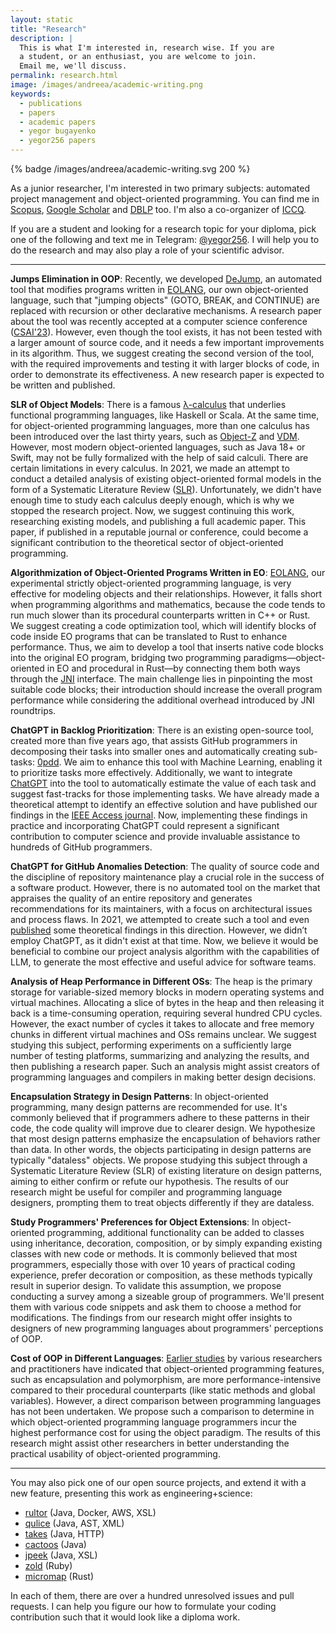 ```yaml
---
layout: static
title: "Research"
description: |
  This is what I'm interested in, research wise. If you are
  a student, or an enthusiast, you are welcome to join.
  Email me, we'll discuss.
permalink: research.html
image: /images/andreea/academic-writing.png
keywords:
  - publications
  - papers
  - academic papers
  - yegor bugayenko
  - yegor256 papers
---
```


{% badge /images/andreea/academic-writing.svg 200 %}

As a junior researcher, I'm interested in two primary subjects:
automated project management and object-oriented programming.
You can find me in
[Scopus](https://www.scopus.com/authid/detail.uri?authorId=30367443600),
[Google Scholar](http://scholar.google.ru/citations?user=cYmXh60AAAAJ)
and [DBLP](https://dblp.uni-trier.de/pers/hd/b/Bugayenko:Yegor) too.
I'm also a co-organizer of [ICCQ](https://www.iccq.ru/).

If you are a student and looking for a research topic for your diploma, 
pick one of the following and text me in Telegram: [@yegor256](https://t.me/yegor256). 
I will help you to do the research and may also play a role of your scientific advisor.

<hr/>

**Jumps Elimination in OOP**:
Recently, we developed [DeJump](https://github.com/objectionary/dejump),
an automated tool that modifies programs written in [EOLANG](https://www.eolang.org),
our own object-oriented language, such that "jumping objects" (GOTO, BREAK, and CONTINUE)
are replaced with recursion or other declarative mechanisms. A research paper
about the tool was recently accepted at a computer science conference ([CSAI'23](http://www.csai.org/)).
However, even though the tool exists, it has not been tested with a larger amount of
source code, and it needs a few important improvements in its algorithm.
Thus, we suggest creating the second version of the tool, with the required improvements
and testing it with larger blocks of code, in order to demonstrate its effectiveness.
A new research paper is expected to be written and published.

**SLR of Object Models**:
There is a famous [λ-calculus](https://en.wikipedia.org/wiki/Lambda_calculus) that underlies functional programming languages,
like Haskell or Scala. At the same time, for object-oriented programming languages,
more than one calculus has been introduced over the last thirty years, such as
[Object-Z](https://en.wikipedia.org/wiki/Object-Z) and 
[VDM](https://link.springer.com/chapter/10.1007/3-540-17654-3_14). 
However, most modern object-oriented languages, such as
Java 18+ or Swift, may not be fully formalized with the help of said calculi.
There are certain limitations in every calculus. In 2021, we made an attempt
to conduct a detailed analysis of existing object-oriented formal models in the form of a
Systematic Literature Review ([SLR](https://www.tu.berlin/en/wm/bibliothek/research-teaching/systematic-literature-reviews/description-of-the-systematic-literature-review-method)). 
Unfortunately, we didn't have enough time
to study each calculus deeply enough, which is why we stopped the research project.
Now, we suggest continuing this work, researching existing models,
and publishing a full academic paper. This paper, if published in a reputable journal or conference,
could become a significant contribution to the theoretical sector of
object-oriented programming.

**Algorithmization of Object-Oriented Programs Written in EO**:
[EOLANG](https://www.eolang.org), our experimental strictly object-oriented programming language,
is very effective for modeling objects and their relationships.
However, it falls short when programming algorithms and mathematics, because the code
tends to run much slower than its procedural counterparts written in C++ or Rust. We suggest
creating a code optimization tool, which will identify blocks of code inside
EO programs that can be translated to Rust to enhance performance.
Thus, we aim to develop a tool that inserts native code blocks into the original EO program,
bridging two programming paradigms—object-oriented in EO and procedural in Rust—by
connecting them both ways through the [JNI](https://en.wikipedia.org/wiki/Java_Native_Interface) 
interface. The main challenge lies in pinpointing the most suitable code blocks;
their introduction should increase the overall program performance while considering
the additional overhead introduced by JNI roundtrips.

**ChatGPT in Backlog Prioritization**:
There is an existing open-source tool, created more than five years ago,
that assists GitHub programmers in decomposing their tasks into smaller ones and
automatically creating sub-tasks: [0pdd](https://www.0pdd.com). 
We aim to enhance this tool with Machine Learning,
enabling it to prioritize tasks more effectively. Additionally, we want
to integrate [ChatGPT](https://www.chatgpt.com) into the tool to automatically estimate the value of each task
and suggest fast-tracks for those implementing tasks. We have already
made a theoretical attempt to identify an effective solution and have published our findings 
in the [IEEE Access journal](https://ieeexplore.ieee.org/abstract/document/10220100). 
Now, implementing these findings in practice and incorporating
ChatGPT could represent a significant contribution to computer science
and provide invaluable assistance to hundreds of GitHub programmers.

**ChatGPT for GitHub Anomalies Detection**:
The quality of source code and the discipline of repository maintenance
play a crucial role in the success of a software product. However, there is
no automated tool on the market that appraises the quality of an entire
repository and generates recommendations for its maintainers, with a focus
on architectural issues and process flaws. In 2021, we attempted to create
such a tool and even [published](https://dl.acm.org/doi/abs/10.1145/3524842.3528517) some theoretical
findings in this direction. However, we didn’t employ ChatGPT,
as it didn't exist at that time. Now, we believe it would be beneficial
to combine our project analysis algorithm with the capabilities of LLM,
to generate the most effective and useful advice for software teams.

**Analysis of Heap Performance in Different OSs**:
The heap is the primary storage for variable-sized memory blocks in modern
operating systems and virtual machines. Allocating a slice of bytes in
the heap and then releasing it back is a time-consuming operation,
requiring several hundred CPU cycles. However, the exact number of cycles it
takes to allocate and free memory chunks in different virtual machines and OSs
remains unclear. We suggest studying this subject, performing experiments
on a sufficiently large number of testing platforms, summarizing and analyzing
the results, and then publishing a research paper. Such an analysis might assist
creators of programming languages and compilers in making better design decisions.

**Encapsulation Strategy in Design Patterns**: 
In object-oriented programming,
many design patterns are recommended for use. It's commonly believed that if
programmers adhere to these patterns in their code, the code quality will
improve due to clearer design. We hypothesize that most design patterns
emphasize the encapsulation of behaviors rather than data. In other words,
the objects participating in design patterns are typically "dataless"
objects. We propose studying this subject through a Systematic Literature
Review (SLR) of existing literature on design patterns, aiming to either
confirm or refute our hypothesis. The results of our research might be useful
for compiler and programming language designers, prompting them to treat
objects differently if they are dataless.

**Study Programmers' Preferences for Object Extensions**:
In object-oriented programming, additional functionality can be added to classes
using inheritance, decoration, composition, or by simply expanding existing
classes with new code or methods. It is commonly believed that most
programmers, especially those with over 10 years of practical coding
experience, prefer decoration or composition, as these methods typically result
in superior design. To validate this assumption, we propose conducting a survey
among a sizeable group of programmers. We'll present them with various code
snippets and ask them to choose a method for modifications. The findings from
our research might offer insights to designers of new programming languages
about programmers' perceptions of OOP.

**Cost of OOP in Different Languages**:
[Earlier studies](https://downloads.hindawi.com/journals/sp/1999/464598.pdf) 
by various researchers and practitioners have indicated that
object-oriented programming features, such as encapsulation and polymorphism,
are more performance-intensive compared to their procedural counterparts
(like static methods and global variables). However, a direct comparison
between programming languages has not been undertaken. We propose such a
comparison to determine in which object-oriented programming language
programmers incur the highest performance cost for using the object paradigm.
The results of this research might assist other researchers in better
understanding the practical usability of object-oriented programming.

<hr/>

You may also pick one of our open source projects, and extend it with
a new feature, presenting this work as engineering+science:

  * [rultor](https://github.com/yegor256/rultor) (Java, Docker, AWS, XSL)
  * [qulice](https://github.com/yegor256/qulice) (Java, AST, XML)
  * [takes](https://github.com/yegor256/takes) (Java, HTTP)
  * [cactoos](https://github.com/yegor256/cactoos) (Java)
  * [jpeek](https://github.com/yegor256/jpeek) (Java, XSL)
  * [zold](https://github.com/zold-io/zold) (Ruby)
  * [micromap](https://github.com/yegor256/micromap) (Rust)

In each of them, there are over a hundred unresolved issues and pull requests.
I can help you figure our how to formulate your coding contribution
such that it would look like a diploma work.

<!--

[Volatility metric to detect anomalies in source code repositories](https://dl.acm.org/doi/abs/10.1145/3486949.3486961),
BCNC 2021: Proceedings of the 1st ACM SIGPLAN International Workshop on Beyond Code: No Code,
October 2021
[PDF](/pdf/2021/volatility.pdf), [LaTeX](https://github.com/yegor256/bcnc-2021-volatility)

[Combining object-oriented paradigm and controlled natural language for requirements specification](https://dl.acm.org/doi/abs/10.1145/3486949.3486963),
BCNC 2021: Proceedings of the 1st ACM SIGPLAN International Workshop on Beyond Code: No Code,
October 2021
[PDF](/pdf/2021/requs.pdf), [LaTeX](https://github.com/yegor256/requs-paper)

[Bringing Industry Back to Conferences, and Paying for Results](https://cacm.acm.org/magazines/2020/11/248192-bringing-industry-back-to-conferences-and-paying-for-results/fulltext),
Communications of the ACM, Volume 63, Number 11,
November 2020,
[PDF](/pdf/2020/cacm-oct.pdf)

The Impact of Object Immutability on Some Class Cohesion Metrics,
13th International Conference on Computer Science and Information Technology (ICCSIT),
Amsterdam, The Netherlands,
October 2020,
[PDF](/pdf/2020/iccsit20.pdf), [LaTeX](https://github.com/yegor256/immutability-vs-cohesion)

[The Impact of Object Immutability on the Java Class Size](https://www.sciencedirect.com/science/article/pii/S1877050920321281),
Knowledge-Based and Intelligent Information & Engineering Systems,
Verona, Italy,
September 2020,
[PDF](/pdf/2020/kes20.pdf), [LaTeX](https://github.com/yegor256/size-vs-immutability)

[The Impact of Constructors on the Validity of Class Cohesion Metrics](http://icsa-conferences.org/2020/index.html),
IEEE International Conference on Software Architecture (ICSA),
Salvador, Brazil,
March 2020,
[PDF](/pdf/2020/icsa20.pdf), [LaTeX](https://github.com/yegor256/ctors-vs-cohesion)

[The Benefits of Indolence](https://cacm.acm.org/magazines/2019/11/240379-the-benefits-of-indolence/fulltext),
Communications of the ACM, Volume 62, Number 11,
November 2019,
[PDF](/pdf/2019/indolence.pdf)

[Why Programmers Should Curb Their Enthusiasm, and Thinking About Computational Thinking](https://cacm.acm.org/magazines/2019/9/238957-why-programmers-should-curb-their-enthusiasm-and-thinking-about-computational-thinking/fulltext),
Communications of the ACM, Volume 62, Number 9,
September 2019,
[PDF](/pdf/2019/enthusiasm.pdf)

[Discovering Bugs, or Ensuring Success?](https://cacm.acm.org/magazines/2018/9/230562-discovering-bugs-or-ensuring-success/fulltext),
Communications of the ACM, Volume 61, Number 9,
August 2018,
[PDF](/pdf/2018/discovering-bugs.pdf)

[We are Done with 'Hacking'](https://cacm.acm.org/magazines/2018/7/229044-we-are-done-with-hacking/fulltext),
Communications of the ACM, Volume 61, Number 7,
July 2018,
[PDF](/pdf/2018/we-are-done-with-hacking.pdf)

[Method and Software of NetBout](https://www.google.com/patents/US20120117164),
US patent application 12/943,022,
November 2010

[How to Prevent SVN Conflicts in Distributed Agile PHP Projects](https://www.phparch.com/magazine/2010-2/august/),
php|Architect,
August 2010,
[PDF](/pdf/2010/phpArchitect-conflicts.pdf)

[Puzzle Driven Development (PDD) Method and Software](https://www.google.com/patents/US20120023476),
US patent application 12/840,306,
July 2010

[phpRack---Integration Testing Framework](https://www.phparch.com/magazine/2010-2/june/),
php|Architect,
June 2010,
[PDF](/pdf/2010/phpArchitect-phpRack.pdf)

[FaZend Object Relational Mapping](https://www.phparch.com/magazine/2010-2/february/),
php|Architect,
February 2010,
[PDF](/pdf/2010/phpArchitect-fazend-orm.pdf)

[Project Management Robot Method and Software](https://www.google.com/patents/US20110196798),
US patent application 12/703,202,
February 2010

[Quality of Process Control in Software Projects](http://www.iwsm-mensura.org/2009),
IWSM/Mensura, Amsterdam,
November 2009,
[PDF](/pdf/2009/IWSM09-article.pdf)

[Quality of Code Can be Planned and Controlled](http://www.iaria.org/conferences2009/ProgramVALID09.html),
The First International Conference on Advances in System Testing and Validation Lifecycle (VALID 2009),
Porto, Portugal,
September 2009,
[PDF](/pdf/2009/VALID09-article.pdf)

[Competitive Risk Identification Method for Distributed Teams](http://seafood.ethz.ch/2009/Files/flyer09.pdf),
3rd International Conference on Software Engineering Approaches For Offshore and Outsourced Development (SEAFOOD 2009),
ETH Zurich, Switzerland,
July 2009,
[PDF](/pdf/2009/SEAFOOD09-article.pdf)

[Method for Software Cost Estimating w/Scope Champions](http://www.springer.com/us/book/9783642021510),
10th International Conference, PROFES 2009,
Oulu, Finland,
June 2009

[Method and software for the measurement of quality of process](https://www.google.com/patents/US20100114638),
US patent application 12/264,370,
November 2008

[Method for software cost estimating using scope champions](https://www.google.com/patents/US20100042968),
US patent application 12/193,010,
August 2008

[The Interactive Databases Approach to the User Interface Modeling](http://dblp.uni-trier.de/db/conf/krdb/krdb98.html#Bugaenko98),
KRDB, Seattle,
May 1998,
[PDF](/pdf/1998/KRDB98-article.pdf)

I published something even earlier, but can't
find links... Maybe later.

-->